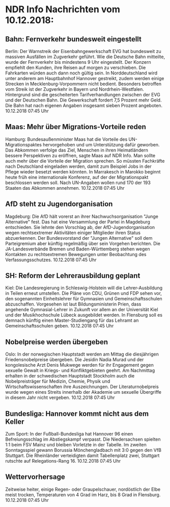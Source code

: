 # NDR Info Nachrichten vom 10.12.2018:


## Bahn: Fernverkehr bundesweit eingestellt
Berlin: Der Warnstreik der Eisenbahngewerkschaft EVG hat bundesweit zu massiven Ausfällen im Zugverkehr geführt. Wie die Deutsche Bahn mitteilte, wurde der Fernverkehr bis mindestens 9 Uhr eingestellt. Der Konzern empfiehlt den Kunden, ihre Reisen auf morgen zu verschieben. Die Fahrkarten würden auch dann noch gültig sein. In Norddeutschland wird unter anderem am Hauptbahnhof Hannover gestreikt, zudem werden einige Strecken in Mecklenburg-Vorpommern nicht bedient. Besonders betroffen vom Streik ist der Zugverkehr in Bayern und Nordrhein-Westfalen. Hintergrund sind die gescheiterten Tarifverhandlungen zwischen der EVG und der Deutschen Bahn. Die Gewerkschaft fordert 7,5 Prozent mehr Geld. Die Bahn hat nach eigenen Angaben insgesamt sieben Prozent angeboten. 10.12.2018 07:45 Uhr 

## Maas: Mehr über Migrations-Vorteile reden
Hamburg: Bundesaußenminister Maas hat die Vorteile des UN-Migrationspaktes hervorgehoben und um Unterstützung dafür geworben. Das Abkommen verfolge das Ziel, Menschen in ihren Heimatländern bessere Perspektiven zu eröffnen, sagte Maas auf NDR Info. Man sollte auch mehr über die Vorteile der Migration sprechen. So müssten Fachkräfte nach Deutschland eingeladen werden, damit zum Beispiel Jobs in der Pflege wieder besetzt werden könnten. In Marrakesch in Marokko beginnt heute früh eine internationale Konferenz, auf der der Migrationspakt beschlossen werden soll. Nach UN-Angaben wollen rund 170 der 193 Staaten das Abkommen annehmen. 10.12.2018 07:45 Uhr 

## AfD steht zu Jugendorganisation
Magdeburg:	Die AfD hält vorerst an ihrer Nachwuchsorganisation "Junge Alternative" fest. Das hat eine Versammlung der Partei in Magdeburg entschieden. Sie lehnte den Vorschlag ab, der AfD-Jugendorganisation wegen rechtsextremer Aktivitäten einiger Mitglieder ihren Status abzuerkennen. Der Bundesvorstand der "Jungen Alternative" soll dem Parteigremium aber künftig regelmäßig über sein Vorgehen berichten. Die JA-Landesverbände Bremen und Baden-Württemberg stehen wegen Kontakten zu rechtsextremen Bewegungen unter Beobachtung des Verfassungsschutzes. 10.12.2018 07:45 Uhr 

## SH: Reform der Lehrerausbildung geplant
Kiel: Die Landesregierung in Schleswig-Holstein will die Lehrer-Ausbildung in Teilen erneut umstellen. Die Pläne von CDU, Grünen und FDP sehen vor, den sogenannten Einheitslehrer für Gymnasien und Gemeinschaftsschulen abzuschaffen. Vorgesehen ist laut Bildungsministerin Prien, dass angehende Gymnasial-Lehrer in Zukunft vor allem an der Universität Kiel und der Musikhochschule Lübeck ausgebildet werden. In Flensburg soll es demnach künftig einen Master-Studiengang für das Lehramt an Gemeinschaftsschulen geben. 10.12.2018 07:45 Uhr 

## Nobelpreise werden übergeben
Oslo: In der norwegischen Hauptstadt werden am Mittag die diesjährigen Friedensnobelpreise übergeben. Die Jesidin Nadia Murad und der kongolesische Arzt Denis Mukwege werden für ihr Engagement gegen sexuelle Gewalt in Kriegs- und Konfliktgebieten geehrt. Am Nachmittag erhalten in der schwedischen Hauptstadt Stockholm auch die Nobelpreisträger für Medizin, Chemie, Physik und Wirtschaftswissenschaften ihre Auszeichnungen. Der Literaturnobelpreis wurde wegen eines Streits innerhalb der Akademie um sexuelle Übergriffe in diesem Jahr nicht vergeben. 10.12.2018 07:45 Uhr 

## Bundesliga: Hannover kommt nicht aus dem Keller
Zum Sport: In der Fußball-Bundesliga hat Hannover 96 einen Befreiungsschlag im Abstiegskampf verpasst. Die Niedersachsen spielten 1:1 beim FSV Mainz und bleiben Vorletzte in der Tabelle. Im zweiten Sonntagsspiel gewann Borussia Mönchengladbach mit 3:0 gegen den VfB Stuttgart. Die Rheinländer verteidigten damit Tabellenplatz zwei, Stuttgart rutschte auf Relegations-Rang 16. 10.12.2018 07:45 Uhr 

## Wettervorhersage
Zeitweise heiter, einige Regen- oder Graupelschauer, nordöstlich der Elbe meist trocken, Temperaturen von 4 Grad im Harz, bis 8 Grad in Flensburg. 10.12.2018 07:45 Uhr 
